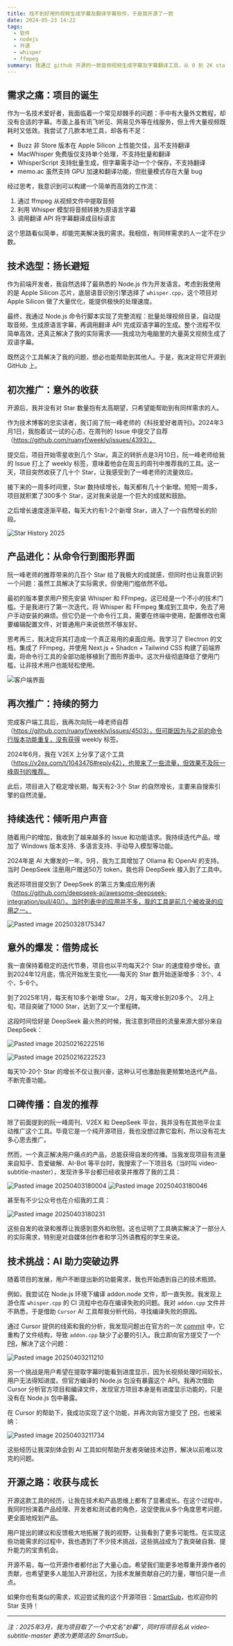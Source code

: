 ```yaml
---
title: 找不到好用的视频生成字幕及翻译字幕软件，于是我开源了一款
date: 2024-05-23 14:22
tags:
  - 软件
  - nodejs
  - 开源
  - whisper
  - ffmpeg
summary: 我通过 github 开源的一款音频视频生成字幕及字幕翻译工具，从 0 到 2K start的成长经历
---
```


## 需求之痛：项目的诞生

作为一名技术爱好者，我面临着一个常见却棘手的问题：手中有大量外文教程，却没有合适的字幕。市面上虽有讯飞听见、网易见外等在线服务，但上传大量视频既耗时又低效。我尝试了几款本地工具，却各有不足：

- Buzz 非 Store 版本在 Apple Silicon 上性能欠佳，且不支持翻译
- MacWhisper 免费版仅支持单个处理，不支持批量和翻译
- WhisperScript 支持批量生成，但字幕需手动一个个保存，不支持翻译
- memo.ac 虽然支持 GPU 加速和翻译功能，但批量模式存在大量 bug

经过思考，我意识到可以构建一个简单而高效的工作流：

1. 通过 ffmpeg 从视频文件中提取音频
2. 利用 Whisper 模型将音频转换为原语言字幕
3. 调用翻译 API 将字幕翻译成目标语言

这个思路看似简单，却能完美解决我的需求。我相信，有同样需求的人一定不在少数。

## 技术选型：扬长避短

作为前端开发者，我自然选择了最熟悉的 Node.js 作为开发语言。考虑到我使用的是 Apple Silicon 芯片，底层语音识别引擎选择了 `whisper.cpp`，这个项目对 Apple Silicon 做了大量优化，能提供极快的处理速度。

最终，我通过 Node.js 命令行脚本实现了完整流程：批量处理视频目录，自动提取音频，生成原语言字幕，再调用翻译 API 完成双语字幕的生成。整个流程不仅简单高效，还真正解决了我的实际需求——我成功为电脑里的大量英文视频生成了双语字幕。

既然这个工具解决了我的问题，想必也能帮助到其他人。于是，我决定将它开源到 GitHub 上。

## 初次推广：意外的收获

开源后，我并没有对 Star 数量抱有太高期望，只希望能帮助到有同样需求的人。

作为技术博客的忠实读者，我订阅了阮一峰老师的《科技爱好者周刊》。2024年3月1日，我抱着试一试的心态，在周刊的 Issue 中提交了自荐（https://github.com/ruanyf/weekly/issues/4393）。

提交后，项目开始零星收到几个 Star。真正的转折点是3月10日，阮一峰老师给我的 Issue 打上了 weekly 标签，意味着他会在周五的周刊中推荐我的工具。这一天，项目突然收获了几十个 Star，让我感受到了一峰老师的流量效应。

接下来的一周多时间里，Star 数持续增长，每天都有几十个新增。短短一周多，项目就积累了300多个 Star，这对我来说是一个巨大的成就和鼓励。

之后增长速度逐渐平稳，每天大约有1-2个新增 Star，进入了一个自然增长的阶段。

![Star History 2025](https://static.linxiaodong.com/images/Star%20History%202025_20250404_eAeWCg.png)

## 产品进化：从命令行到图形界面

阮一峰老师的推荐带来的几百个 Star 给了我极大的成就感，但同时也让我意识到一个问题：虽然工具解决了实际需求，但使用门槛依然不低。

最初的版本要求用户预先安装 Whisper 和 FFmpeg，这已经是一个不小的技术门槛。于是我进行了第一次迭代，将 Whisper 和 FFmpeg 集成到工具中，免去了用户手动安装的麻烦。但它仍是一个命令行工具，需要在终端中使用，配置修改也需要编辑配置文件，对普通用户来说依然不够友好。

思考再三，我决定将其打造成一个真正易用的桌面应用。我学习了 Electron 的文档，集成了 FFmpeg，并使用 Next.js + Shadcn + Tailwind CSS 构建了前端界面，将命令行工具的全部功能移植到了图形界面中。这次升级彻底降低了使用门槛，让非技术用户也能轻松使用。

![客户端界面](https://static.linxiaodong.com/images/wpTTKH_20240523_AXpKEE_20250404_bCFnuO.png)

## 再次推广：持续的努力

完成客户端工具后，我再次向阮一峰老师自荐（https://github.com/ruanyf/weekly/issues/4503），但可能因为与之前的命令行版本功能重复，没有获得 weekly 标签。

2024年6月，我在 V2EX 上分享了这个工具（https://v2ex.com/t/1043476#reply42），也带来了一些流量，但效果不及阮一峰周刊的推荐。

此后，项目进入了稳定增长期，每天有2-3个 Star 的自然增长，主要来自搜索引擎的自然流量。

## 持续迭代：倾听用户声音

随着用户的增加，我收到了越来越多的 Issue 和功能请求。我持续迭代产品，增加了 Windows 版本支持、多语言支持、手动导入模型等功能。

2024年是 AI 大爆发的一年。9月，我为工具增加了 Ollama 和 OpenAI 的支持。当时 DeepSeek 注册用户赠送50万 token，我也将 DeepSeek 接入到了工具中。

我还将项目提交到了 DeepSeek 的第三方集成应用列表（https://github.com/deepseek-ai/awesome-deepseek-integration/pull/40/）。当时列表中的应用并不多，我的工具是前几个被收录的应用之一。

![Pasted image 20250328175347](https://static.linxiaodong.com/images/Pasted%20image%2020250328175347_20250404_UHAlvP.png)

## 意外的爆发：借势成长

我一直保持着稳定的迭代节奏，项目也以平均每天2个 Star 的速度稳步增长。直到2024年12月底，情况开始发生变化——每天的 Star 数开始逐渐增多：3个、4个、5-6个。

到了2025年1月，每天有10多个新增 Star。
2月，每天增长到20多个。
2月上旬，项目突破了1000 Star，达到了又一个里程碑。

这段时间恰好是 DeepSeek 最火热的时候，我注意到项目的流量来源大部分来自 DeepSeek：

![Pasted image 20250216222516](https://static.linxiaodong.com/images/Pasted%20image%2020250216222516_20250404_k7DG8N.png)

![Pasted image 20250216222523](https://static.linxiaodong.com/images/Pasted%20image%2020250216222523_20250404_D9mRoM.png)

每天10-20个 Star 的增长不仅让我兴奋，这种认可也激励我更频繁地迭代产品，不断完善功能。

## 口碑传播：自发的推荐

除了前面提到的阮一峰周刊、V2EX 和 DeepSeek 平台，我并没有在其他平台主动推广这个工具。毕竟它是一个纯开源项目，我也没想过靠它盈利，所以没有花太多心思去推广。

然而，一个真正解决用户痛点的产品，总能获得自发的传播。当我发现项目有流量来自知乎、吾爱破解、AI-Bot 等平台时，我搜索了一下项目名（当时叫 video-subtitle-master），发现许多平台都已经收录并推荐了我的工具：

![Pasted image 20250403180004](https://static.linxiaodong.com/images/Pasted%20image%2020250403180004_20250404_DKZqh7.png)
![Pasted image 20250403180046](https://static.linxiaodong.com/images/Pasted%20image%2020250403180046_20250404_Jrshis.png)

甚至有不少公众号也在介绍我的工具：

![Pasted image 20250403180231](https://static.linxiaodong.com/images/Pasted%20image%2020250403180231_20250404_dktzeV.png)

这些自发的收录和推荐让我感到意外和欣慰。这也证明了工具确实解决了一部分人的实际需求，特别是对自媒体创作者和学习外语教程的学生来说。

## 技术挑战：AI 助力突破边界

随着项目的发展，用户不断提出新的功能需求，我也开始遇到自己的技术瓶颈。

例如，我尝试在 Node.js 环境下编译 addon.node 文件，却一直失败。我发现上游仓库 `whisper.cpp` 的 CI 流程中也存在编译失败的问题。我对 `addon.cpp` 文件并不熟悉，于是借助 `Cursor` AI 工具帮我分析代码，寻找编译失败的原因。

通过 Cursor 提供的线索和我的分析，我发现问题出在官方的一次 [commit](https://github.com/ggerganov/whisper.cpp/commit/c64f3e8adabb52232332d805e4b681cd58e29739) 中，它重构了文件结构，导致 `addon.cpp` 缺少了必要的引入。我立即向官方提交了一个 [PR](https://github.com/ggerganov/whisper.cpp/pull/2858)，解决了这个问题：

![Pasted image 20250403211210](https://static.linxiaodong.com/images/Pasted%20image%2020250403211210_20250404_3ZayCM.png)

另一个挑战是用户希望在提取字幕时能看到进度显示，因为长视频处理时间较长，用户无法得知进度。但官方编译的 Node.js 包没有暴露这个 API。我再次借助 Cursor 分析官方项目和编译文件，发现官方项目本身是有进度显示功能的，只是没有在 Node.js 包中暴露。

在 Cursor 的帮助下，我成功实现了这个功能，并再次向官方提交了 [PR](https://github.com/ggerganov/whisper.cpp/pull/2941)，也被采纳：

![Pasted image 20250403211734](https://static.linxiaodong.com/images/Pasted%20image%2020250403211734_20250404_V0PWnV.png)

这些经历让我深刻体会到 AI 工具如何帮助开发者突破技术边界，解决以前难以攻克的问题。

## 开源之路：收获与成长

开源这款工具的经历，让我在技术和产品思维上都有了显著成长。在这个过程中，我同时扮演着产品经理、开发者和测试者的角色，这促使我从多个角度思考问题，更全面地规划产品。

用户提出的建议和反馈极大地拓展了我的视野，让我看到了更多可能性。在实现这些功能需求的过程中，我也遇到了不少技术挑战，这些挑战成为了我突破自我、提升能力的宝贵机会。

开源不易，每一位开源作者都付出了大量心血。希望我们能更多地尊重开源作者的贡献，也希望更多人能加入开源社区，为技术发展贡献自己的力量，哪怕只是一点点。

如果你也有类似的需求，欢迎尝试我的这个开源项目：[SmartSub](https://github.com/buxuku/SmartSub)，也欢迎你的 Star 支持！

---

*注：2025年3月，我为项目取了一个中文名"妙幕"，同时将项目名从 video-subtitle-master 更改为更简洁的 SmartSub。*
